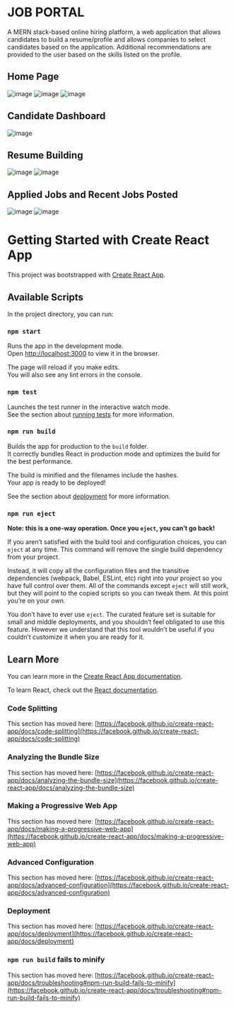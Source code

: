 # JOB PORTAL 

A MERN stack-based online hiring platform, a web application that allows candidates to build a resume/profile and allows companies to select candidates based on the application.
Additional recommendations are provided to the user based on the skills listed on the profile.


## Home Page 
![image](https://github.com/yashbhangdia/JobPortal/assets/55742719/0d938b2f-9834-4cea-afd5-9f0738af576a)
![image](https://github.com/yashbhangdia/JobPortal/assets/55742719/ee289d89-ce73-4d13-9d3e-6d539577ab5d)
![image](https://github.com/yashbhangdia/JobPortal/assets/55742719/da1aedf5-2286-4ea9-ae51-a9068e4bdffd)


## Candidate Dashboard
![image](https://github.com/yashbhangdia/JobPortal/assets/55742719/72f46b40-bd51-43b0-b200-c8a41fa842ec)


## Resume Building 
![image](https://github.com/yashbhangdia/JobPortal/assets/55742719/2a02eaec-eec2-4dc6-9d32-76e5a6345ecd)
![image](https://github.com/yashbhangdia/JobPortal/assets/55742719/cb878954-8b62-4e54-97c5-275ee1f9bfea)


## Applied Jobs and Recent Jobs Posted
![image](https://github.com/yashbhangdia/JobPortal/assets/55742719/70d7c3ea-ce40-41a6-b4e1-ff09cd383bf1)
![image](https://github.com/yashbhangdia/JobPortal/assets/55742719/14a0770b-8e12-44a9-a2d3-916b56af8b35)








# Getting Started with Create React App

This project was bootstrapped with [Create React App](https://github.com/facebook/create-react-app).

## Available Scripts

In the project directory, you can run:

### `npm start`

Runs the app in the development mode.\
Open [http://localhost:3000](http://localhost:3000) to view it in the browser.

The page will reload if you make edits.\
You will also see any lint errors in the console.

### `npm test`

Launches the test runner in the interactive watch mode.\
See the section about [running tests](https://facebook.github.io/create-react-app/docs/running-tests) for more information.

### `npm run build`

Builds the app for production to the `build` folder.\
It correctly bundles React in production mode and optimizes the build for the best performance.

The build is minified and the filenames include the hashes.\
Your app is ready to be deployed!

See the section about [deployment](https://facebook.github.io/create-react-app/docs/deployment) for more information.

### `npm run eject`

**Note: this is a one-way operation. Once you `eject`, you can’t go back!**

If you aren’t satisfied with the build tool and configuration choices, you can `eject` at any time. This command will remove the single build dependency from your project.

Instead, it will copy all the configuration files and the transitive dependencies (webpack, Babel, ESLint, etc) right into your project so you have full control over them. All of the commands except `eject` will still work, but they will point to the copied scripts so you can tweak them. At this point you’re on your own.

You don’t have to ever use `eject`. The curated feature set is suitable for small and middle deployments, and you shouldn’t feel obligated to use this feature. However we understand that this tool wouldn’t be useful if you couldn’t customize it when you are ready for it.

## Learn More

You can learn more in the [Create React App documentation](https://facebook.github.io/create-react-app/docs/getting-started).

To learn React, check out the [React documentation](https://reactjs.org/).

### Code Splitting

This section has moved here: [https://facebook.github.io/create-react-app/docs/code-splitting](https://facebook.github.io/create-react-app/docs/code-splitting)

### Analyzing the Bundle Size

This section has moved here: [https://facebook.github.io/create-react-app/docs/analyzing-the-bundle-size](https://facebook.github.io/create-react-app/docs/analyzing-the-bundle-size)

### Making a Progressive Web App

This section has moved here: [https://facebook.github.io/create-react-app/docs/making-a-progressive-web-app](https://facebook.github.io/create-react-app/docs/making-a-progressive-web-app)

### Advanced Configuration

This section has moved here: [https://facebook.github.io/create-react-app/docs/advanced-configuration](https://facebook.github.io/create-react-app/docs/advanced-configuration)

### Deployment

This section has moved here: [https://facebook.github.io/create-react-app/docs/deployment](https://facebook.github.io/create-react-app/docs/deployment)

### `npm run build` fails to minify

This section has moved here: [https://facebook.github.io/create-react-app/docs/troubleshooting#npm-run-build-fails-to-minify](https://facebook.github.io/create-react-app/docs/troubleshooting#npm-run-build-fails-to-minify)
